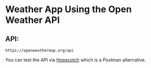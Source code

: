 # Weather App Using the Open Weather API

## API:
```
https://openweathermap.org/api
```
You can test the API via [Hopscotch](https://www.hopscotch.in/) which is a Postman alternative.
